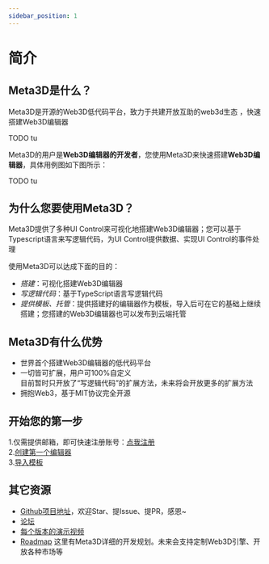 ```yaml
---
sidebar_position: 1
---
```


# 简介

## Meta3D是什么？

Meta3D是开源的Web3D低代码平台，致力于共建开放互助的web3d生态
，快速搭建Web3D编辑器

<!-- ![index.png](/img/简介/index.png) -->
<!-- TODO 1min video -->
TODO tu

Meta3D的用户是**Web3D编辑器的开发者**，您使用Meta3D来快速搭建**Web3D编辑器**，具体用例图如下图所示：
<!-- ![用户上下文关系.png](/img/简介/用户上下文关系.png) -->
TODO tu





## 为什么您要使用Meta3D？

Meta3D提供了多种UI Control来可视化地搭建Web3D编辑器；您可以基于Typescript语言来写逻辑代码，为UI Control提供数据、实现UI Control的事件处理

使用Meta3D可以达成下面的目的：

- *搭建*：可视化搭建Web3D编辑器
- *写逻辑代码*：基于TypeScript语言写逻辑代码
- *提供模板、托管*：提供搭建好的编辑器作为模板，导入后可在它的基础上继续搭建；您搭建的Web3D编辑器也可以发布到云端托管


## Meta3D有什么优势

- 世界首个搭建Web3D编辑器的低代码平台
- 一切皆可扩展，用户可100%自定义    
目前暂时只开放了“写逻辑代码”的扩展方法，未来将会开放更多的扩展方法
- 拥抱Web3，基于MIT协议完全开源



## 开始您的第一步

1.仅需提供邮箱，即可快速注册账号：[点我注册](https://meta3d-production-5eol5gce9a6b9c-1302358347.tcloudbaseapp.com/Register)    
2.[创建第一个编辑器](创建第一个编辑器)    
3.[导入模板](导入模板)    


## 其它资源

- [Github项目地址](https://github.com/Meta3D-Technology/Meta3D)，欢迎Star、提Issue、提PR，感恩~
- [论坛](https://github.com/Meta3D-Technology/Meta3D/discussions)
- [每个版本的演示视频](https://space.bilibili.com/406848407/channel/collectiondetail?sid=495276)
- [Roadmap](https://github.com/orgs/Meta3D-Technology/projects/1/views/1)
这里有Meta3D详细的开发规划。未来会支持定制Web3D引擎、开放各种市场等